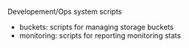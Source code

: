 Developement/Ops system scripts

* buckets: scripts for managing storage buckets
* monitoring: scripts for reporting monitoring stats
